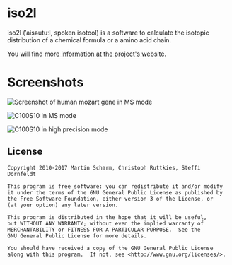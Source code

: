 # iso2l

iso2l (ˈaisəutuːl, spoken isotool) is a software to calculate the isotopic distribution of a chemical formula or a amino acid chain.

You will find [more information at the project's website](https://binfalse.de/software/iso2l/).

# Screenshots

![Screenshot of human mozart gene in MS mode](https://binfalse.de/assets/media/wp-content/uploads/2011/05/iso2l.png)

![C100S10 in MS mode](C100S10-w-MS.png)

![C100S10 in high precision mode](C100S10-wo-MS.png)



## License

    Copyright 2010-2017 Martin Scharm, Christoph Ruttkies, Steffi Dornfeldt
    
    This program is free software: you can redistribute it and/or modify
    it under the terms of the GNU General Public License as published by
    the Free Software Foundation, either version 3 of the License, or
    (at your option) any later version.

    This program is distributed in the hope that it will be useful,
    but WITHOUT ANY WARRANTY; without even the implied warranty of
    MERCHANTABILITY or FITNESS FOR A PARTICULAR PURPOSE.  See the
    GNU General Public License for more details.

    You should have received a copy of the GNU General Public License
    along with this program.  If not, see <http://www.gnu.org/licenses/>.

